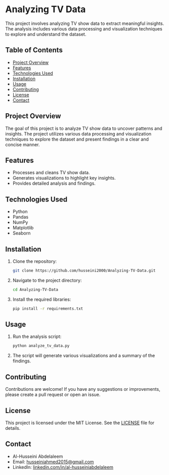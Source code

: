 # Analyzing TV Data

This project involves analyzing TV show data to extract meaningful insights. The analysis includes various data processing and visualization techniques to explore and understand the dataset.

## Table of Contents

- [Project Overview](#project-overview)
- [Features](#features)
- [Technologies Used](#technologies-used)
- [Installation](#installation)
- [Usage](#usage)
- [Contributing](#contributing)
- [License](#license)
- [Contact](#contact)

## Project Overview

The goal of this project is to analyze TV show data to uncover patterns and insights. The project utilizes various data processing and visualization techniques to explore the dataset and present findings in a clear and concise manner.

## Features

- Processes and cleans TV show data.
- Generates visualizations to highlight key insights.
- Provides detailed analysis and findings.

## Technologies Used

- Python
- Pandas
- NumPy
- Matplotlib
- Seaborn

## Installation

1. Clone the repository:
    ```bash
    git clone https://github.com/husseini2000/Analyzing-TV-Data.git
    ```
2. Navigate to the project directory:
    ```bash
    cd Analyzing-TV-Data
    ```
3. Install the required libraries:
    ```bash
    pip install -r requirements.txt
    ```

## Usage

1. Run the analysis script:
    ```bash
    python analyze_tv_data.py
    ```
2. The script will generate various visualizations and a summary of the findings.

## Contributing

Contributions are welcome! If you have any suggestions or improvements, please create a pull request or open an issue.

## License

This project is licensed under the MIT License. See the [LICENSE](LICENSE) file for details.

## Contact

- Al-Husseini Abdelaleem
- Email: [husseiniahmed2015@gmail.com](mailto:husseiniahmed2015@gmail.com)
- LinkedIn: [linkedin.com/in/al-husseiniabdelaleem](https://linkedin.com/in/al-husseiniabdelaleem)
